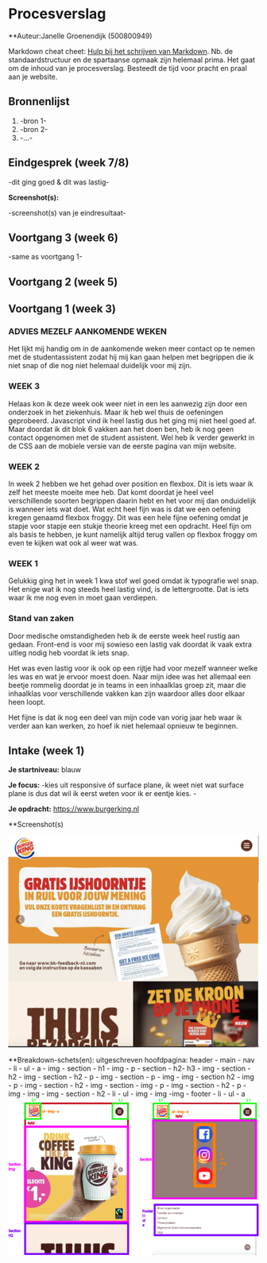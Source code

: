 # Procesverslag
**Auteur:Janelle Groenendijk (500800949)

Markdown cheat cheet: [Hulp bij het schrijven van Markdown](https://github.com/adam-p/markdown-here/wiki/Markdown-Cheatsheet). Nb. de standaardstructuur en de spartaanse opmaak zijn helemaal prima. Het gaat om de inhoud van je procesverslag. Besteedt de tijd voor pracht en praal aan je website.



## Bronnenlijst
1. -bron 1-
2. -bron 2-
3. -...-



## Eindgesprek (week 7/8)

-dit ging goed & dit was lastig-

**Screenshot(s):**

-screenshot(s) van je eindresultaat-



## Voortgang 3 (week 6)

-same as voortgang 1-



## Voortgang 2 (week 5)





## Voortgang 1 (week 3)

### ADVIES MEZELF AANKOMENDE WEKEN
Het lijkt mij handig om in de aankomende weken meer contact op te nemen met de studentassistent zodat hij mij kan gaan helpen met begrippen die ik niet snap of die nog niet helemaal duidelijk voor mij zijn.

### WEEK 3
Helaas kon ik deze week ook weer niet in een les aanwezig zijn door een onderzoek in het ziekenhuis.
Maar ik heb wel thuis de oefeningen geprobeerd. Javascript vind ik heel lastig dus het ging mij niet heel goed af. Maar doordat ik dit blok 6 vakken aan het doen ben, heb ik nog geen contact opgenomen met de student assistent. Wel heb ik verder gewerkt in de CSS aan de mobiele versie van de eerste pagina van mijn website.

### WEEK 2
In week 2 hebben we het gehad over position en flexbox. Dit is iets waar ik zelf het meeste moeite mee heb. Dat komt doordat je heel veel verschillende soorten begrippen daarin hebt en het voor mij dan onduidelijk is wanneer iets wat doet. 
Wat echt heel fijn was is dat we een oefening kregen genaamd flexbox froggy. Dit was een hele fijne oefening omdat je stapje voor stapje een stukje theorie kreeg met een opdracht. Heel fijn om als basis te hebben, je kunt namelijk altijd terug vallen op flexbox froggy om even te kijken wat ook al weer wat was.

### WEEK 1
Gelukkig ging het in week 1 kwa stof wel goed omdat ik typografie wel snap. Het enige wat ik nog steeds heel lastig vind, is de lettergrootte. Dat is iets waar ik me nog even in moet gaan verdiepen.

### Stand van zaken

Door medische omstandigheden heb ik de eerste week heel rustig aan gedaan. Front-end is voor mij sowieso een lastig vak doordat ik vaak extra uitleg nodig heb voordat ik iets snap. 

Het was even lastig voor ik ook op een rijtje had voor mezelf wanneer welke les was en wat je ervoor moest doen. Naar mijn idee was het allemaal een beetje rommelig doordat je in teams in een inhaalklas groep zit, maar die inhaalklas voor verschillende vakken kan zijn waardoor alles door elkaar heen loopt. 

Het fijne is dat ik nog een deel van mijn code van vorig jaar heb waar ik verder aan kan werken, zo hoef ik niet helemaal opnieuw te beginnen.

## Intake (week 1)

**Je startniveau:** blauw

**Je focus:** -kies uit responsive óf surface plane, ik weet niet wat surface plane is dus dat wil ik eerst weten voor ik er eentje kies. -

**Je opdracht:** https://www.burgerking.nl 

**Screenshot(s)

![screenshot(s) die een goed beeld geven van de website die je gaat maken](images/burgerking1.png)


**Breakdown-schets(en): 
uitgeschreven
hoofdpagina: header - main - nav - li - ul - a - img - section - h1 - img - p - section - h2- h3 - img - section - h2 - img - section - h2 - p - img - section - p - img - img - section h2 - img - p - img - section - h2 - img - section - img - p - img - section - h2 - p - img - img - img - section - h2 - li - ul - img - img -img - footer - li - ul - a 
<img src="images/breakdown.jpg" alt="breakdownfoto">

<!--[-voorlopige breakdownschets(en) van een of beide pagina's van de site die je gaat maken-](images/dummy-image.svg)
